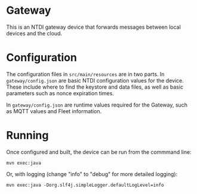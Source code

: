 # Gateway

This is an NTDI gateway device that forwards messages between local devices and the cloud.

# Configuration

The configuration files in `src/main/resources` are in two parts. In `gateway/config.json` are basic NTDI configuration values for the device. These include where to find the keystore and data files, as well as basic parameters such as nonce expiration times.

In `gateway/config.json` are runtime values required for the Gateway, such as MQTT values and Fleet information.

# Running

Once configured and built, the device can be run from the commmand line:
```
mvn exec:java
```

Or, with logging (change "info" to "debug" for more detailed logging):
```
mvn exec:java -Dorg.slf4j.simpleLogger.defaultLogLevel=info
```
